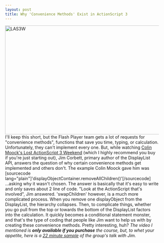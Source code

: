 ```yaml
---
layout: post
title: Why 'Convenience Methods' Exist in ActionScript 3
---
```


<p><img class="posterous_download_image" title="LAS3W" src="/images/LAS3W.png" alt="LAS3W" width="640" height="357" /> I'll keep this short, but the Flash Player team gets a lot of requests for "convenience methods", functions that save you time, typing, or calculation. Unfortunately, they can't implement every one. But, while watching <a title="O'Reilly Media - Colin Moock's Lost ActionScript 3.0 Weekend" href="http://oreilly.com/store/law.csp">Colin Moock's Lost ActionScript 3 Weekend</a> (which I highly recommend you buy if you're just starting out), Jim Corbett, primary author of the DisplayList API, answers the question of why certain convenience methods get implemented and others don't. <!--more-->The example Colin Moock gave him was  [sourcecode lang="plain"]'displayObjectContainer.removeAllChildren()'[/sourcecode]  ...asking why it wasn't chosen. The answer is basically that it's easy to write and only saves about 2 line of code. "Look at the ActionScript that's involved", Jim answered.  'swapChildren' however, is a much more complicated process. When you remove one displayObject from the DisplayList, the hierarchy collapses. Then, to complicate things, whether you go pull from the top or towards the bottom of the DisplayList factors into the calculation. It quickly becomes a conditional statement monster, and that's the type of coding that people like Jim want to help us with by creating these convenience methods. Pretty interesting, huh?  <em>The video I mentioned is <strong>only available if you purchase</strong> the course, but, to whet your appetite, here is a <a title="Adobe TV - Lost AS3 Weekend" href="http://tv.adobe.com/watch/colin-moocks-lost-actionscript-weekend/the-display-list/">22 minute sample</a> of the group's talk with Jim.</em></p>